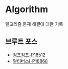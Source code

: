 # Algorithm

알고리즘 문제 해결에 대한 기록

## 브루트 포스

- [점프점프-P18512](https://www.acmicpc.net/problem/18512)
- [멀티버스Ⅰ-P18868](https://www.acmicpc.net/problem/18868)
